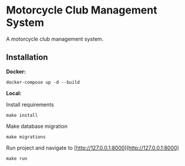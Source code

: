 # Motorcycle Club Management System

A motorcycle club management system. 

## Installation

**Docker:**

```
docker-compose up -d --build
```

**Local:**

Install requirements

```
make install
```

Make database migration

```
make migrations
```

Run project and navigate to
[http://127.0.0.1:8000](http://127.0.0.1:8000)

```
make run
```
